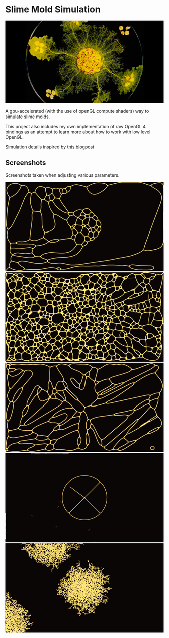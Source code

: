 # Slime Mold Simulation

<img src="pictures/slime.jpg" alt="">

A gpu-accelerated (with the use of openGL compute shaders)
way to simulate slime molds.

This project also includes my own implementation of raw OpenGL 4 bindings as an attempt to learn more about how to work with low level OpenGL.

Simulation details inspired by [this blogpost](https://cargocollective.com/sagejenson/physarum)

## Screenshots

Screenshots taken when adjusting various parameters.

<img src="pictures/circular.png" alt="">
<img src="pictures/bubbles.png" alt="">
<img src="pictures/net.png" alt="">
<img src="pictures/oplus.png" alt="">
<img src="pictures/triangle.png" alt="">
